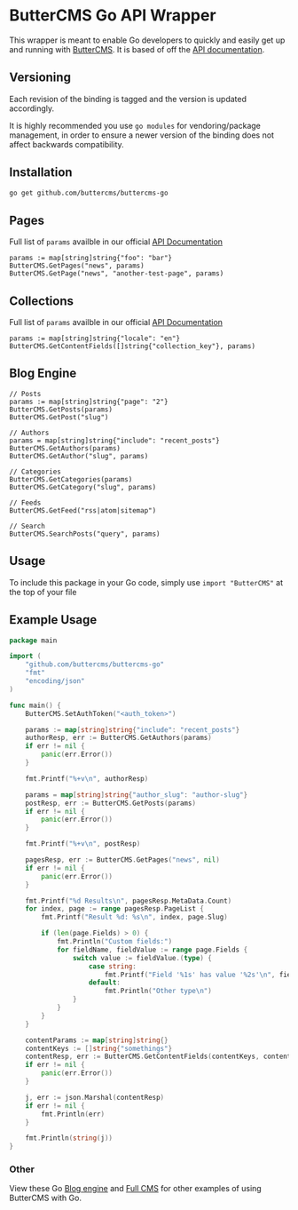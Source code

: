 # ButterCMS Go API Wrapper

This wrapper is meant to enable Go developers to quickly and easily get up and running with [ButterCMS](https://buttercms.com/). It is based of off the [API documentation](https://buttercms.com/docs/api/).

## Versioning

Each revision of the binding is tagged and the version is updated accordingly.

It is highly recommended you use `go modules` for vendoring/package management, in order to ensure a newer
version of the binding does not affect backwards compatibility.

## Installation

```sh
go get github.com/buttercms/buttercms-go
```

## Pages

Full list of `params` availble in our official [API Documentation](https://buttercms.com/docs/api/?go#pages)

```
params := map[string]string{"foo": "bar"}
ButterCMS.GetPages("news", params)
ButterCMS.GetPage("news", "another-test-page", params)
```

## Collections

Full list of `params` availble in our official [API Documentation](https://buttercms.com/docs/api/?go#collections)

```
params := map[string]string{"locale": "en"}
ButterCMS.GetContentFields([]string{"collection_key"}, params)
```

## Blog Engine
```
// Posts
params := map[string]string{"page": "2"}
ButterCMS.GetPosts(params)
ButterCMS.GetPost("slug")

// Authors
params = map[string]string{"include": "recent_posts"}
ButterCMS.GetAuthors(params)
ButterCMS.GetAuthor("slug", params)

// Categories
ButterCMS.GetCategories(params)
ButterCMS.GetCategory("slug", params)

// Feeds
ButterCMS.GetFeed("rss|atom|sitemap")

// Search
ButterCMS.SearchPosts("query", params)
```

## Usage

To include this package in your Go code, simply use `import "ButterCMS"` at the top of your file

## Example Usage

```go
package main

import (
	"github.com/buttercms/buttercms-go"
	"fmt"
	"encoding/json"
)

func main() {
	ButterCMS.SetAuthToken("<auth_token>")

	params := map[string]string{"include": "recent_posts"}
	authorResp, err := ButterCMS.GetAuthors(params)
	if err != nil {
		panic(err.Error())
	}

	fmt.Printf("%+v\n", authorResp)

	params = map[string]string{"author_slug": "author-slug"}
	postResp, err := ButterCMS.GetPosts(params)
	if err != nil {
		panic(err.Error())
	}

	fmt.Printf("%+v\n", postResp)

	pagesResp, err := ButterCMS.GetPages("news", nil)
	if err != nil {
		panic(err.Error())
	}

	fmt.Printf("%d Results\n", pagesResp.MetaData.Count)
	for index, page := range pagesResp.PageList {
		fmt.Printf("Result %d: %s\n", index, page.Slug)

		if (len(page.Fields) > 0) {
			fmt.Println("Custom fields:")
			for fieldName, fieldValue := range page.Fields {
				switch value := fieldValue.(type) {
					case string:
						fmt.Printf("Field '%1s' has value '%2s'\n", fieldName, value)
					default:
						fmt.Println("Other type\n")
				}
			}
		}
	}

	contentParams := map[string]string{}
	contentKeys := []string{"somethings"}
	contentResp, err := ButterCMS.GetContentFields(contentKeys, contentParams)
	if err != nil {
		panic(err.Error())
	}

	j, err := json.Marshal(contentResp)
	if err != nil {
		fmt.Println(err)
	}

	fmt.Println(string(j))
}
```

### Other

View these Go [Blog engine](https://buttercms.com/golang-blog-engine/) and [Full CMS](https://buttercms.com/golang-cms/) for other examples of using ButterCMS with Go.

